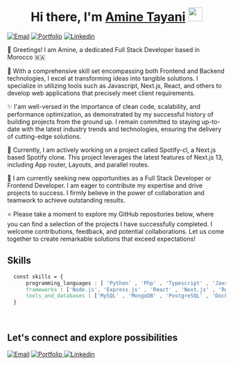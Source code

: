 <h1 align="center">Hi there, I'm <a href="https://portfolio-aminet.vercel.app/" target="_blank">Amine Tayani</a> <img
src="https://github.com/blackcater/blackcater/raw/main/images/Hi.gif" height="32" /></h1>

<p>
<a href="mailto:amine.tayani@gmail.com" target="_blank"><img alt="Email" src="https://img.shields.io/badge/Email me-D14836?style=flat&logo=gmail&logoColor=white"/></a>
<a href="https://portfolio-aminet.vercel.app/" target="_blank"><img alt="Portfolio" src="https://img.shields.io/badge/My Portfolio-%23000000.svg?style=flat&logo=firefox&logoColor=#FF7139"/></a>
<a href="https://www.linkedin.com/in/amine-tayani-b5780122b/" target="_blank"><img alt="Linkedin" src="https://img.shields.io/badge/amine-%230077B5.svg?style=flat&logo=linkedin&logoColor=white"/></a>
  </p>  


👨‍ Greetings! I am Amine, a dedicated Full Stack Developer based in Morocco 🇲🇦

💼 With a comprehensive skill set encompassing both Frontend and Backend technologies, I excel at transforming ideas into tangible solutions. I specialize in utilizing tools such as Javascript, Next.js, React, and others to develop web applications that precisely meet client requirements.

✨ I'am well-versed in the importance of clean code, scalability, and performance optimization, as demonstrated by my successful history of building projects from the ground up. I remain committed to staying up-to-date with the latest industry trends and technologies, ensuring the delivery of cutting-edge solutions.

🚀 Currently, I am actively working on a project called Spotify-cl, a Next.js based Spotify clone. This project leverages the latest features of Next.js 13, including App router, Layouts, and parallel routes.

💼 I am currently seeking new opportunities as a Full Stack Developer or Frontend Developer. I am eager to contribute my expertise and drive projects to success. I firmly believe in the power of collaboration and teamwork to achieve outstanding results.

⭐ Please take a moment to explore my GitHub repositories below, where you can find a selection of the projects I have successfully completed. I welcome contributions, feedback, and potential collaborations. Let us come together to create remarkable solutions that exceed expectations!



## Skills

```css
  const skills = {
      programming_languages : [ 'Python' , 'Php' , 'Typescript' , 'Javascript' - 'C' - 'Java' ],
      frameworks : ['Node.js', 'Express.js' , 'React' , 'Next.js' , 'React Native' , 'Laravel' , 'Django', 'Graphql'],
      tools_and_databases : ['MySQL' , 'MongoDB' , 'PostgreSQL' , 'Docker' , 'Git' , 'Prisma' , 'Heroku']
  }
  ```
<br/>  



## Let's connect and explore possibilities

<p>
<a href="mailto:amine.tayani@gmail.com" target="_blank"><img alt="Email" src="https://img.shields.io/badge/Gmail-D14836?style=for-the-badge&logo=gmail&logoColor=white"/></a>
<a href="https://portfolio-aminet.vercel.app/" target="_blank"><img alt="Portfolio" src="https://img.shields.io/badge/Portfolio-%23000000.svg?style=for-the-badge&logo=firefox&logoColor=#FF7139"/>
<a href="https://www.linkedin.com/in/amine-tayani-b5780122b/" target="_blank"><img alt="Linkedin" src="https://img.shields.io/badge/linkedin-%230077B5.svg?style=for-the-badge&logo=linkedin&logoColor=white"/>
  </p>  


